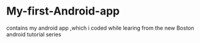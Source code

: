# My-first-Android-app
contains my android app ,which i coded while learing from the new Boston android tutorial series
